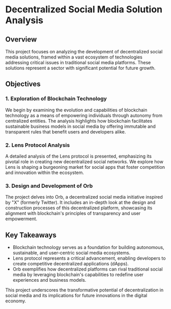 # Decentralized Social Media Solution Analysis

## Overview

This project focuses on analyzing the development of decentralized social media solutions, framed within a vast ecosystem of technologies addressing critical issues in traditional social media platforms. These solutions represent a sector with significant potential for future growth.

## Objectives

### 1. Exploration of Blockchain Technology  
We begin by examining the evolution and capabilities of blockchain technology as a means of empowering individuals through autonomy from centralized entities. The analysis highlights how blockchain facilitates sustainable business models in social media by offering immutable and transparent rules that benefit users and developers alike.

### 2. Lens Protocol Analysis  
A detailed analysis of the Lens protocol is presented, emphasizing its pivotal role in creating new decentralized social networks. We explore how Lens is shaping a burgeoning market for social apps that foster competition and innovation within the ecosystem.

### 3. Design and Development of Orb  
The project delves into Orb, a decentralized social media initiative inspired by "X" (formerly Twitter). It includes an in-depth look at the design and construction processes of this decentralized platform, showcasing its alignment with blockchain's principles of transparency and user empowerment.

## Key Takeaways

- Blockchain technology serves as a foundation for building autonomous, sustainable, and user-centric social media ecosystems.  
- Lens protocol represents a critical advancement, enabling developers to create competitive decentralized applications (dApps).  
- Orb exemplifies how decentralized platforms can rival traditional social media by leveraging blockchain's capabilities to redefine user experiences and business models.  

This project underscores the transformative potential of decentralization in social media and its implications for future innovations in the digital economy.
